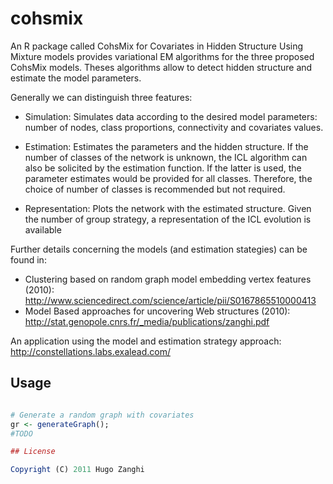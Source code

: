 #  cohsmix

An R package called CohsMix for Covariates in Hidden Structure Using
Mixture models provides variational EM algorithms for the three proposed CohsMix models. 
Theses algorithms allow to detect hidden structure and estimate the model parameters.

Generally we can distinguish three features:

* Simulation: Simulates data according to the desired model parameters: number of nodes, class proportions, 
connectivity and covariates values.

* Estimation: Estimates the parameters and the hidden structure. If the number of classes of the network is 
unknown, the ICL algorithm can also be solicited by the estimation function. If the latter is used, the parameter 
estimates would be provided for all classes. Therefore, the choice of number of classes is recommended 
but not required.

* Representation: Plots the network with the estimated structure. Given the number of group strategy, a 
representation of the ICL evolution is available

Further details concerning the models (and estimation stategies) can be found in:
*  Clustering based on random graph model embedding vertex features (2010): http://www.sciencedirect.com/science/article/pii/S0167865510000413
*  Model Based approaches for uncovering Web structures (2010): http://stat.genopole.cnrs.fr/_media/publications/zanghi.pdf

An application using the model and estimation strategy approach: http://constellations.labs.exalead.com/

## Usage
```R

# Generate a random graph with covariates
gr <- generateGraph();
#TODO

## License

Copyright (C) 2011 Hugo Zanghi

